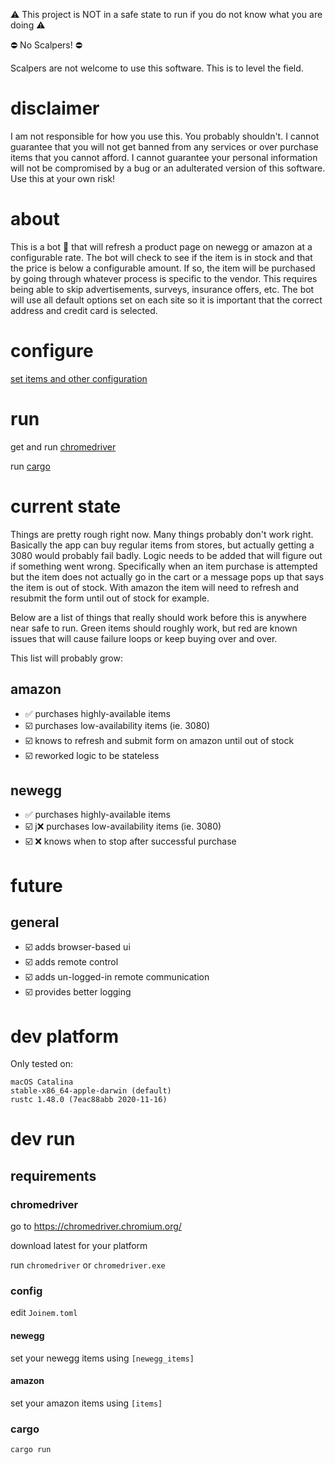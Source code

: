 :warning: This project is NOT in a safe state to run if you do not 
know what you are doing :warning: 

:no_entry: No Scalpers! :no_entry:

Scalpers are not welcome to use this software. This is to level the field.

# disclaimer

I am not responsible for how you use this. You probably shouldn't.
I cannot guarantee that you will not get banned from any services or
over purchase items that you cannot afford. I cannot guarantee your 
personal information will not be compromised by a bug or an adulterated 
version of this software. Use this at your own risk!

# about

This is a bot :robot: that will refresh a product page on newegg or amazon at a
configurable rate. The bot will check to see if the item is in stock and 
that the price is below a configurable amount. If so, the item will be 
purchased by going through whatever process is specific to the vendor.
This requires being able to skip advertisements, surveys, insurance offers,
etc. The bot will use all default options set on each site so it is
important that the correct address and credit card is selected.

# configure

[set items and other configuration](#config)

# run

get and run [chromedriver](#chromedriver)

[//]: # (build binary and make instructions)
run [cargo](#cargo)

# current state

Things are pretty rough right now. Many things probably don't work right.
Basically the app can buy regular items from stores, but actually getting
a 3080 would probably fail badly. Logic needs to be added that will figure 
out if something went wrong. Specifically when an item purchase is attempted
but the item does not actually go in the cart or a message pops up that says
the item is out of stock. With amazon the item will need to refresh and 
resubmit the form until out of stock for example.

Below are a list of things that really should work before this is anywhere
near safe to run. Green items should roughly work, but red are known
issues that will cause failure loops or keep buying over and over.

This list will probably grow:

## amazon

- :white_check_mark: purchases highly-available items 
- :ballot_box_with_check: purchases low-availability items (ie. 3080)
- :ballot_box_with_check: knows to refresh and submit form on amazon until out of stock 
- :ballot_box_with_check: reworked logic to be stateless 

## newegg

- :white_check_mark: purchases highly-available items 
- :ballot_box_with_check: j:x: purchases low-availability items (ie. 3080)
- :ballot_box_with_check: :x: knows when to stop after successful purchase 

# future

## general

- :ballot_box_with_check: adds browser-based ui 
- :ballot_box_with_check: adds remote control 
- :ballot_box_with_check: adds un-logged-in remote communication 
- :ballot_box_with_check: provides better logging

# dev platform

Only tested on:

```
macOS Catalina 
stable-x86_64-apple-darwin (default)
rustc 1.48.0 (7eac88abb 2020-11-16)
```

# dev run

## requirements

### chromedriver

go to https://chromedriver.chromium.org/

download latest for your platform

run `chromedriver` or `chromedriver.exe`

### config 

edit `Joinem.toml`

#### newegg

set your newegg items using `[newegg_items]`

#### amazon

set your amazon items using `[items]`

### cargo

`cargo run`

[//]: # (build binary and make instructions)
[//]: # (FUTURE: dev install when using cargo-watch)
[//]: # (cargo install systemfd cargo-watch)
[//]: # (FUTURE: dev run when using cargo-watch)
[//]: # (systemfd --no-pid -s http::3030 -- cargo watch -x 'run')
